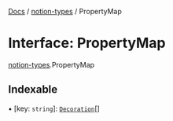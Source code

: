 [Docs](../README.md) / [notion-types](../modules/notion_types.md) / PropertyMap

# Interface: PropertyMap

[notion-types](../modules/notion_types.md).PropertyMap

## Indexable

▪ [key: `string`]: [`Decoration`](../modules/notion_types.md#decoration)[]
